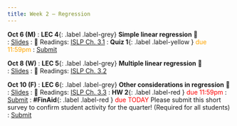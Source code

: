 ```yaml
---
title: Week 2 — Regression
---
```


**Oct 6 (M)**
: **LEC 4**{: .label .label-grey} **Simple linear regression** 🎥  
    : [Slides](.)
: 📖 Readings: [ISLP Ch. 3.1](https://www.statlearning.com/)
: **Quiz 1**{: .label .label-yellow } <font color="orange">due 11:59pm</font>
    : [Submit](https://canvas.ucsd.edu/courses/68350/quizzes/227322)

**Oct 8 (W)**
: **LEC 5**{: .label .label-grey} **Multiple linear regression** 🎥  
    : [Slides](.)
: 📖 Readings: [ISLP Ch. 3.2](https://www.statlearning.com/)

**Oct 10 (F)**
: **LEC 6**{: .label .label-grey} **Other considerations in regression** 🎥  
    : [Slides](.)
: 📖 Readings: [ISLP Ch. 3.3](https://www.statlearning.com/)
: **HW 2**{: .label .label-red } <font color="red">due 11:59pm</font>
    : [Submit](.)
: **#FinAid**{: .label .label-red } <font color="red">due TODAY</font> Please submit this short survey to confirm student activity for the quarter! (Required for all students)
    : [Submit](https://canvas.ucsd.edu/courses/68350/quizzes/229439)
